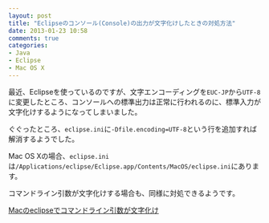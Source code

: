 ```yaml
---
layout: post
title: "Eclipseのコンソール(Console)の出力が文字化けしたときの対処方法"
date: 2013-01-23 10:58
comments: true
categories: 
- Java
- Eclipse
- Mac OS X
---
```


最近、Eclipseを使っているのですが、文字エンコーディングを`EUC-JP`から`UTF-8`に変更したところ、コンソールへの標準出力は正常に行われるのに、標準入力が文字化けするようになってしまいました。

ぐぐったところ、`eclipse.ini`に`-Dfile.encoding=UTF-8`という行を追加すれば解消するようでした。

Mac OS Xの場合、`eclipse.ini`は`/Applications/eclipse/Eclipse.app/Contents/MacOS/eclipse.ini`にあります。

コマンドライン引数が文字化けする場合も、同様に対処できるようです。

[Macのeclipseでコマンドライン引数が文字化け](http://starzero.hatenablog.com/entry/20100902/1283438762)
